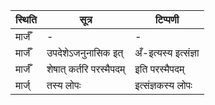 | स्थिति | सूत्र | टिप्पणी |
| ----- | ------- | ------ |
| मार्जँ | - | - |
| मार्जँ | उपदेशेऽजनुनासिक इत् | अँ-इत्यस्य इत्संज्ञा |
| मार्जँ | शेषात् कर्तरि परस्मैपदम् | इति परस्मैपदम् |
| मार्ज् | तस्य लोपः | इत्संज्ञकस्य लोपः |
